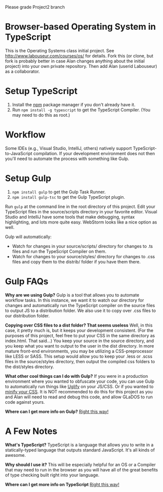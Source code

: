 Please grade Project2 branch

Browser-based Operating System in TypeScript
============================================

This is the Operating Systems class initial project.
See http://www.labouseur.com/courses/os/ for details.
Fork this (or clone, but fork is probably better in case Alan changes anything about the initial project) into your own private repository. Then add Alan (userid Labouseur) as a collaborator.

Setup TypeScript
================

1. Install the [npm](https://www.npmjs.org/) package manager if you don't already have it.
1. Run `npm install -g typescript` to get the TypeScript Compiler. (You may need to do this as root.)


Workflow
=============

Some IDEs (e.g., Visual Studio, IntelliJ, others) natively support TypeScript-to-JavaScript compilation.
If your development environment does not then you'll need to automate the process with something like Gulp.


Setup Gulp
==========

1. `npm install gulp` to get the Gulp Task Runner.
1. `npm install gulp-tsc` to get the Gulp TypeScript plugin.


Run `gulp` at the command line in the root directory of this project.
Edit your TypeScript files in the source/scripts directory in your favorite editor.
Visual Studio and IntelliJ have some tools that make debugging, syntax highlighting, and lots more quite easy.
WebStorm looks like a nice option as well.

Gulp will automatically:

* Watch for changes in your source/scripts/ directory for changes to .ts files and run the TypeScript Compiler on them.
* Watch for changes to your source/styles/ directory for changes to .css files and copy them to the distrib/ folder if you have them there.


Gulp FAQs
=========

**Why are we using Gulp?**
Gulp is a tool that allows you to automate workflow tasks.
In this instance, we want it to watch our directory for changes and automatically run the TypeScript compiler on the source files to output JS to a distribution folder.
We also use it to copy over .css files to our distribution folder.

**Copying over CSS files to a dist folder? That seems useless**
Well, in this case, it pretty much is, but it keeps your development consistent.
(For the purposes of this project, feel free to put your CSS in the same directory as index.html. That said...) 
You keep your source in the source directory, and you keep what you want to output to the user in the dist directory.
In more mature front-end environments, you may be utilizing a CSS-preprocessor like LESS or SASS.
This setup would allow you to keep your .less or .scss files in the source/styles directory, then output the compiled css folders to the dist/styles directory.

**What other cool things can I do with Gulp?**
If you were in a production environment where you wanted to obfuscate your code, you can use Gulp to automatically run things like [Uglify](https://github.com/terinjokes/gulp-uglify) on your JS/CSS.
Or if you wanted to [minify your CSS](https://www.npmjs.org/package/gulp-minify-css).
It is NOT recommended to do this for this project as you and Alan will need to read and debug this code, and allow GLaDOS to run code against yours.

**Where can I get more info on Gulp?**
[Right this way!](http://gulpjs.com/)


A Few Notes
===========

**What's TypeScript?**
TypeScript is a language that allows you to write in a statically-typed language that outputs standard JavaScript.
It's all kinds of awesome.

**Why should I use it?**
This will be especially helpful for an OS or a Compiler that may need to run in the browser as you will have all of the great benefits of type checking built right into your language.

**Where can I get more info on TypeScript**
[Right this way!](http://www.typescriptlang.org/)

